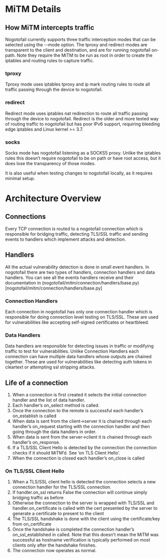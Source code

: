 # MiTM Details
## How MiTM intercepts traffic

Nogotofail currently supports three traffic interception modes that can be
selected using the --mode option. The tproxy and redirect modes are
transparent to the client and destination, and are for running nogotofail on-path.
Note they require the MiTM to be run as root in order to create the iptables
and routing rules to capture traffic.

### tproxy
Tproxy mode uses iptables tproxy and ip mark routing rules to route all traffic
passing through the device to nogotofail.

### redirect
Redirect mode uses iptables nat redirection to route all traffic passing
through the device to nogotofail. Redirect is the older and more tested way of
routing traffic to nogotofail but has poor IPv6 support, requiring bleeding
edge iptables and Linux kernel >= 3.7.

### socks
Socks mode has nogotofail listening as a SOCKS5 proxy. Unlike the iptables
rules this doesn’t require nogotofail to be on path or have root access, but it
does lose the transparency of those modes.

It is also useful when testing changes to nogotofail locally, as it requires minimal setup.

# Architecture Overview

## Connections
Every TCP connection is routed to a nogotofail connection which is responsible
for bridging traffic, detecting TLS/SSL traffic and sending events to handlers
which implement attacks and detection.

## Handlers
All the actual vulnerability detection is done in small event handlers. In
nogotofail there are two types of handlers, connection handlers and data
handlers. You can see all the events handlers receive and their documentation in
(nogotofail/mitm/connection/handlers/base.py)[nogotofail/mitm/connection/handlers/base.py]

### Connection Handlers
Each connection in nogotofail has only one connection handler which is
responsible for doing connection level testing on TLS/SSL. These are used for
vulnerabilities like accepting self-signed certificates or heartbleed.

### Data Handlers
Data handlers are responsible for detecting issues in traffic or modifying
traffic to test for vulnerabilities. Unlike Connection Handlers each connection
can have multiple data handlers whose outputs are chained together. These are
used for vulnerabilities like detecting auth tokens in cleartext or attempting
ssl stripping attacks.

## Life of a connection
1. When a connection is first created it selects the initial connection handler and the list of data handler.
2. Each handler’s on_select method is called.
3. Once the connection to the remote is successful each handler’s on_establish is called
4. When data is sent from the client->server it is chained through each handler’s on_request starting with the connection handler and then going through the data handlers in order.
5. When data is sent from the server->client it is chained through each handler’s on_response.
6. If a TLS/SSL Client Hello is detected by the connection the connection checks if it should MiTM’d. See ‘on TLS Client Hello’.
7. When the connection is closed each handler’s on_close is called

### On TLS/SSL Client Hello
1. When a TLS/SSL client hello is detected the connection selects a new connection handler for the TLS/SSL connection.
2. If handler.on_ssl returns False the connection will continue simply bridging traffic as before
3. Otherwise the connection to the server is wrapped with TLS/SSL and handler.on_certificate is called with the cert presented by the server to generate a certificate to present to the client
4. The TLS/SSL handshake is done with the client using the certificate/key from on_certificate
5. Once the handshake is completed the connection handler’s on_ssl_established in called. Note that this doesn’t mean the MiTM was successful as hostname verification is typically performed on most clients only after the handshake finishes.
6. The connection now operates as normal.
